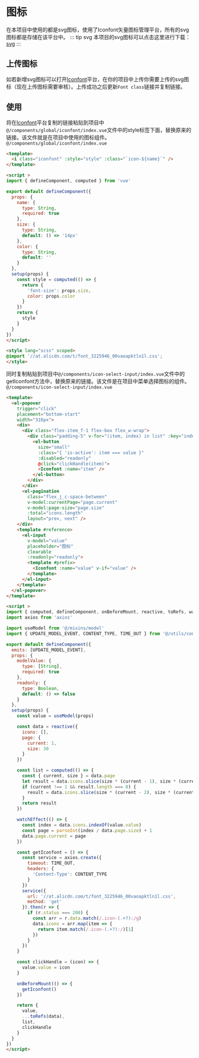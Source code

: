 # 图标
在本项目中使用的都是svg图标，使用了Iconfont矢量图标管理平台，所有的svg图标都是存储在该平台中。
::: tip svg
本项目的svg图标可以点击这里进行下载：<a href="http://oss.gumingchen.icu/admin/iconfont.zip">svg</a>
:::

## 上传图标
如若新增svg图标可以打开<a href="https://www.iconfont.cn/">Iconfont</a>平台，在你的项目中上传你需要上传的svg图标（现在上传图标需要审核）。上传成功之后更新`Font class`链接并复制链接。

## 使用
将在<a href="https://www.iconfont.cn/">Iconfont</a>平台复制的链接粘贴到项目中`@/components/global/iconfont/index.vue`文件中的style标签下面，替换原来的链接。该文件就是在项目中使用的图标组件。
`@/components/global/iconfont/index.vue`
```html
<template>
  <i class="iconfont" :style="style" :class="`icon-${name}`" />
</template>

<script >
import { defineComponent, computed } from 'vue'

export default defineComponent({
  props: {
    name: {
      type: String,
      required: true
    },
    size: {
      type: String,
      default: () => '14px'
    },
    color: {
      type: String,
      default: ''
    }
  },
  setup(props) {
    const style = computed(() => {
      return {
        'font-size': props.size,
        color: props.color
      }
    })
    return {
      style
    }
  }
})
</script>

<style lang="scss" scoped>
@import '//at.alicdn.com/t/font_3225946_00vaoapktln1l.css';
</style>
```

同时复制粘贴到项目中`@/components/icon-select-input/index.vue`文件中的getIconfont方法中，替换原来的链接。该文件是在项目中菜单选择图标的组件。
`@/components/icon-select-input/index.vue`
```html
<template>
  <el-popover
    trigger="click"
    placement="bottom-start"
    width="316px">
    <div>
      <div class="flex-item_f-1 flex-box flex_w-wrap">
        <div class="padding-5" v-for="(item, index) in list" :key="index">
          <el-button
            size="small"
            :class="{ 'is-active': item === value }"
            :disabled="readonly"
            @click="clickHandle(item)">
            <Iconfont :name="item" />
          </el-button>
        </div>
      </div>
      <el-pagination
        class="flex_j_c-space-between"
        v-model:currentPage="page.current"
        v-model:page-size="page.size"
        :total="icons.length"
        layout="prev, next" />
    </div>
    <template #reference>
      <el-input
        v-model="value"
        placeholder="图标"
        clearable
        :readonly="readonly">
        <template #prefix>
          <Iconfont :name="value" v-if="value" />
        </template>
      </el-input>
    </template>
  </el-popover>
</template>

<script >
import { computed, defineComponent, onBeforeMount, reactive, toRefs, watch, watchEffect } from 'vue'
import axios from 'axios'

import useModel from '@/mixins/model'
import { UPDATE_MODEL_EVENT, CONTENT_TYPE, TIME_OUT } from '@/utils/constant'

export default defineComponent({
  emits: [UPDATE_MODEL_EVENT],
  props: {
    modelValue: {
      type: [String],
      required: true
    },
    readonly: {
      type: Boolean,
      default: () => false
    }
  },
  setup(props) {
    const value = useModel(props)

    const data = reactive({
      icons: [],
      page: {
        current: 1,
        size: 30
      }
    })

    const list = computed(() => {
      const { current, size } = data.page
      let result = data.icons.slice(size * (current - 1), size * (current - 1) + size)
      if (current !== 1 && result.length === 0) {
        result = data.icons.slice(size * (current - 2), size * (current - 2) + size)
      }
      return result
    })

    watchEffect(() => {
      const index = data.icons.indexOf(value.value)
      const page = parseInt(index / data.page.size) + 1
      data.page.current = page
    })

    const getIconfont = () => {
      const service = axios.create({
        timeout: TIME_OUT,
        headers: {
          'Content-Type': CONTENT_TYPE
        }
      })
      service({
        url: '//at.alicdn.com/t/font_3225946_00vaoapktln1l.css',
        method: 'get'
      }).then(r => {
        if (r.status === 200) {
          const arr = r.data.match(/.icon-(.+?):/g)
          data.icons = arr.map(item => {
            return item.match(/.icon-(.+?):/)[1]
          })
        }
      })
    }

    const clickHandle = (icon) => {
      value.value = icon
    }

    onBeforeMount(() => {
      getIconfont()
    })

    return {
      value,
      ...toRefs(data),
      list,
      clickHandle
    }
  }
})
</script>
```
